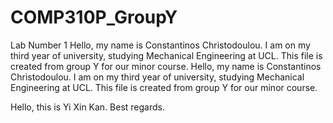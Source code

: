 # COMP310P_GroupY

Lab Number 1
Hello, my name is Constantinos Christodoulou. I am on my third year of university, studying Mechanical Engineering at UCL. This file is created from group Y for our minor course.
Hello, my name is Constantinos Christodoulou. I am on my third year of university, studying Mechanical Engineering at UCL. This file is created from group Y for our minor course.

Hello, this is Yi Xin Kan. Best regards.
